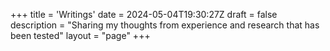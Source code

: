 +++
title = 'Writings'
date = 2024-05-04T19:30:27Z
draft = false
description = "Sharing my thoughts from experience and research that has been tested"
layout = "page"
+++


